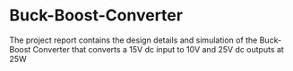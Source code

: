 # Buck-Boost-Converter
The project report contains the design details and simulation of the Buck-Boost Converter that converts a 15V dc input to 10V and 25V dc outputs at 25W
